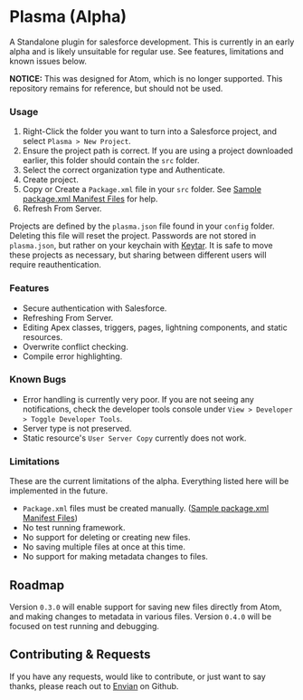 # Plasma (Alpha)
A Standalone plugin for salesforce development. This is currently in an early alpha and is likely unsuitable for regular
use. See features, limitations and known issues below.

**NOTICE:** This was designed for Atom, which is no longer supported. This repository remains for reference, but should not be used.

### Usage
1. Right-Click the folder you want to turn into a Salesforce project, and select `Plasma > New Project`.
2. Ensure the project path is correct. If you are using a project downloaded earlier, this folder should contain the `src` folder.
3. Select the correct organization type and Authenticate.
4. Create project.
5. Copy or Create a `Package.xml` file in your `src` folder. See [Sample package.xml Manifest Files](https://developer.salesforce.com/docs/atlas.en-us.api_meta.meta/api_meta/manifest_samples.htm) for help.
6. Refresh From Server.

Projects are defined by the `plasma.json` file found in your `config` folder. Deleting this file will reset the project.
Passwords are not stored in `plasma.json`, but rather on your keychain with [Keytar](https://github.com/atom/node-keytar).
It is safe to move these projects as necessary, but sharing between different users will require reauthentication.

### Features
* Secure authentication with Salesforce.
* Refreshing From Server.
* Editing Apex classes, triggers, pages, lightning components, and static resources.
* Overwrite conflict checking.
* Compile error highlighting.

### Known Bugs
* Error handling is currently very poor. If you are not seeing any notifications, check the developer tools console under
`View > Developer > Toggle Developer Tools`.
* Server type is not preserved.
* Static resource's `User Server Copy` currently does not work.

### Limitations
These are the current limitations of the alpha. Everything listed here will be implemented in the future.

* `Package.xml` files must be created manually. ([Sample package.xml Manifest Files](https://developer.salesforce.com/docs/atlas.en-us.api_meta.meta/api_meta/manifest_samples.htm))
* No test running framework.
* No support for deleting or creating new files.
* No saving multiple files at once at this time.
* No support for making metadata changes to files.

## Roadmap
Version `0.3.0` will enable support for saving new files directly from Atom, and making changes to metadata in various files.
Version `0.4.0` will be focused on test running and debugging.

## Contributing & Requests
If you have any requests, would like to contribute, or just want to say thanks, please reach out to [Envian](https://github.com/Envian) on
Github.
